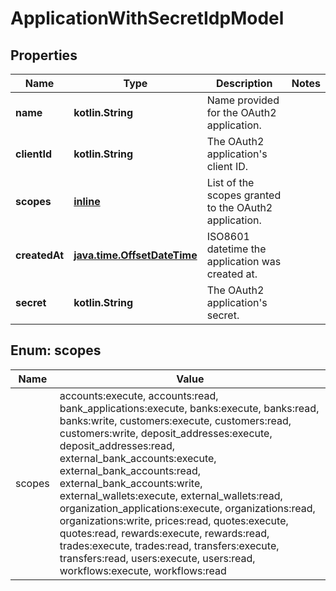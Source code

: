 
# ApplicationWithSecretIdpModel

## Properties
Name | Type | Description | Notes
------------ | ------------- | ------------- | -------------
**name** | **kotlin.String** | Name provided for the OAuth2 application. | 
**clientId** | **kotlin.String** | The OAuth2 application&#39;s client ID. | 
**scopes** | [**inline**](#kotlin.collections.List&lt;Scopes&gt;) | List of the scopes granted to the OAuth2 application. | 
**createdAt** | [**java.time.OffsetDateTime**](java.time.OffsetDateTime.md) | ISO8601 datetime the application was created at. | 
**secret** | **kotlin.String** | The OAuth2 application&#39;s secret. | 


<a name="kotlin.collections.List<Scopes>"></a>
## Enum: scopes
Name | Value
---- | -----
scopes | accounts:execute, accounts:read, bank_applications:execute, banks:execute, banks:read, banks:write, customers:execute, customers:read, customers:write, deposit_addresses:execute, deposit_addresses:read, external_bank_accounts:execute, external_bank_accounts:read, external_bank_accounts:write, external_wallets:execute, external_wallets:read, organization_applications:execute, organizations:read, organizations:write, prices:read, quotes:execute, quotes:read, rewards:execute, rewards:read, trades:execute, trades:read, transfers:execute, transfers:read, users:execute, users:read, workflows:execute, workflows:read



